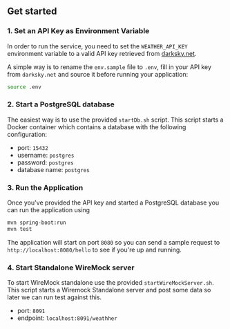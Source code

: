 ## Get started

### 1. Set an API Key as Environment Variable
In order to run the service, you need to set the `WEATHER_API_KEY` environment variable to a valid API key retrieved from [darksky.net](http://darksky.net).

A simple way is to rename the `env.sample` file to `.env`, fill in your API key from `darksky.net` and source it before running your application:

```bash
source .env
```

### 2. Start a PostgreSQL database
The easiest way is to use the provided `startDb.sh` script. This script starts a Docker container which contains a database with the following configuration:
    
  * port: `15432`
  * username: `postgres`
  * password: `postgres`
  * database name: `postgres`
  
### 3. Run the Application
Once you've provided the API key and started a PostgreSQL database you can run the application using

```bash
mvn spring-boot:run
mvn test

```

The application will start on port `8080` so you can send a sample request to `http://localhost:8080/hello` to see if you're up and running.

### 4. Start Standalone WireMock server
To start WireMock standalone use the provided `startWireMockServer.sh`. This script starts a Wiremock Standalone server and post some data so later we can run test against this.
  * port: `8091`
  * endpoint: `localhost:8091/weathher`